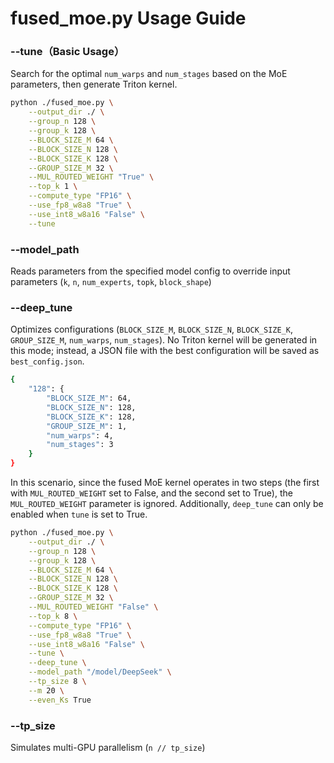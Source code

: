 # fused_moe.py Usage Guide

### --tune（Basic Usage）
Search for the optimal `num_warps` and `num_stages` based on the MoE parameters, then generate Triton kernel.
```bash
python ./fused_moe.py \
    --output_dir ./ \
    --group_n 128 \
    --group_k 128 \
    --BLOCK_SIZE_M 64 \
    --BLOCK_SIZE_N 128 \
    --BLOCK_SIZE_K 128 \
    --GROUP_SIZE_M 32 \
    --MUL_ROUTED_WEIGHT "True" \
    --top_k 1 \
    --compute_type "FP16" \
    --use_fp8_w8a8 "True" \
    --use_int8_w8a16 "False" \
    --tune
```

### --model_path
Reads parameters from the specified model config to override input parameters (`k`, `n`, `num_experts`, `topk`, `block_shape`) 

### --deep_tune
Optimizes configurations (`BLOCK_SIZE_M`, `BLOCK_SIZE_N`, `BLOCK_SIZE_K`, `GROUP_SIZE_M`, `num_warps`, `num_stages`). No Triton kernel will be generated in this mode; instead, a JSON file with the best configuration will be saved as `best_config.json`.

```bash
{
    "128": {
        "BLOCK_SIZE_M": 64,
        "BLOCK_SIZE_N": 128,
        "BLOCK_SIZE_K": 128,
        "GROUP_SIZE_M": 1,
        "num_warps": 4,
        "num_stages": 3
    }
}
```

In this scenario, since the fused MoE kernel operates in two steps (the first with `MUL_ROUTED_WEIGHT` set to False, and the second set to True), the `MUL_ROUTED_WEIGHT` parameter is ignored. Additionally, `deep_tune` can only be enabled when `tune` is set to True.

```bash
python ./fused_moe.py \
    --output_dir ./ \
    --group_n 128 \
    --group_k 128 \
    --BLOCK_SIZE_M 64 \
    --BLOCK_SIZE_N 128 \
    --BLOCK_SIZE_K 128 \
    --GROUP_SIZE_M 32 \
    --MUL_ROUTED_WEIGHT "False" \
    --top_k 8 \
    --compute_type "FP16" \
    --use_fp8_w8a8 "True" \
    --use_int8_w8a16 "False" \
    --tune \
    --deep_tune \
    --model_path "/model/DeepSeek" \
    --tp_size 8 \
    --m 20 \
    --even_Ks True
```

### --tp_size
Simulates multi-GPU parallelism (`n // tp_size`)